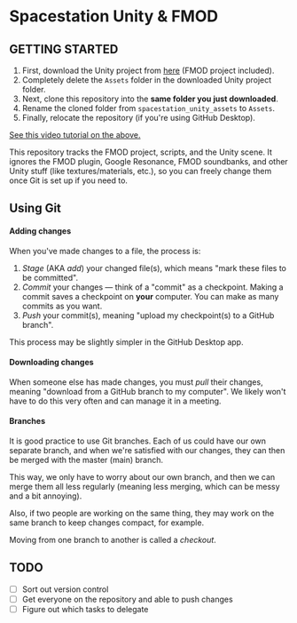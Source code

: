 # Spacestation Unity & FMOD

## GETTING STARTED
1. First, download the Unity project from [here](https://drive.google.com/file/d/1XNen4gFheBeZbtGHJ5yFNtuQo3f7jpkH/view?usp=drive_link) (FMOD project included).
2. Completely delete the `Assets` folder in the downloaded Unity project folder.
3. Next, clone this repository into the **same folder you just downloaded**.
4. Rename the cloned folder from `spacestation_unity_assets` to `Assets`.
5. Finally, relocate the repository (if you're using GitHub Desktop).

[See this video tutorial on the above.](https://drive.google.com/file/d/16hUuWjuza5-eHwe0eENf7sL2M5m9uQX3/view?usp=drive_link)

This repository tracks the FMOD project, scripts, and the Unity scene. It ignores the FMOD plugin, Google Resonance, FMOD soundbanks, and other Unity stuff (like textures/materials, etc.), so you can freely change them once Git is set up if you need to.

## Using Git
#### Adding changes
When you've made changes to a file, the process is:

1. *Stage* (AKA *add*) your changed file(s), which means "mark these files to be committed".
2. *Commit* your changes — think of a "commit" as a checkpoint. Making a commit saves a checkpoint on **your** computer. You can make as many commits as you want.
3. *Push* your commit(s), meaning "upload my checkpoint(s) to a GitHub branch".

This process may be slightly simpler in the GitHub Desktop app.

#### Downloading changes
When someone else has made changes, you must *pull* their changes, meaning "download from a GitHub branch to my computer". We likely won't have to do this very often and can manage it in a meeting.

#### Branches
It is good practice to use Git branches. Each of us could have our own separate branch, and when we're satisfied with our changes, they can then be merged with the master (main) branch.

This way, we only have to worry about our own branch, and then we can merge them all less regularly (meaning less merging, which can be messy and a bit annoying).

Also, if two people are working on the same thing, they may work on the same branch to keep changes compact, for example.

Moving from one branch to another is called a *checkout*.

## TODO
- [ ] Sort out version control
- [ ] Get everyone on the repository and able to push changes
- [ ] Figure out which tasks to delegate
